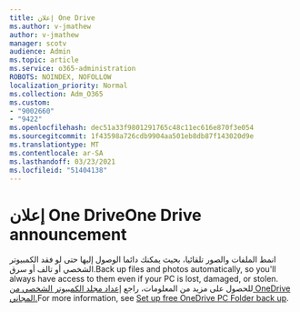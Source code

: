 ```yaml
---
title: إعلان One Drive
ms.author: v-jmathew
author: v-jmathew
manager: scotv
audience: Admin
ms.topic: article
ms.service: o365-administration
ROBOTS: NOINDEX, NOFOLLOW
localization_priority: Normal
ms.collection: Adm_O365
ms.custom:
- "9002660"
- "9422"
ms.openlocfilehash: dec51a33f9801291765c48c11ec616e870f3e054
ms.sourcegitcommit: 1f43598a726cdb9904aa501eb8db87f143020d9e
ms.translationtype: MT
ms.contentlocale: ar-SA
ms.lasthandoff: 03/23/2021
ms.locfileid: "51404138"
---
```

# <a name="one-drive-announcement"></a><span data-ttu-id="f3063-102">إعلان One Drive</span><span class="sxs-lookup"><span data-stu-id="f3063-102">One Drive announcement</span></span>

<span data-ttu-id="f3063-103">انمط الملفات والصور تلقائيا، بحيث يمكنك دائما الوصول إليها حتى لو فقد الكمبيوتر الشخصي أو تالف أو سرق.</span><span class="sxs-lookup"><span data-stu-id="f3063-103">Back up files and photos automatically, so you'll always have access to them even if your PC is lost, damaged, or stolen.</span></span> <span data-ttu-id="f3063-104">للحصول على مزيد من المعلومات، راجع [إعداد مجلد الكمبيوتر الشخصي من OneDrive المجاني.](https://www.microsoft.com/microsoft-365/onedrive/pc-cloud-backup)</span><span class="sxs-lookup"><span data-stu-id="f3063-104">For more information, see [Set up free OneDrive PC Folder back up](https://www.microsoft.com/microsoft-365/onedrive/pc-cloud-backup).</span></span>
